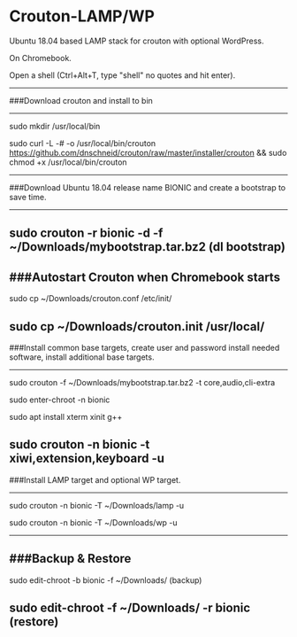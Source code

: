 # Crouton-LAMP/WP
Ubuntu 18.04 based LAMP stack for crouton with optional WordPress.

On Chromebook.

Open a shell (Ctrl+Alt+T, type "shell" no quotes and hit enter).
_______________________________________________________
###Download crouton and install to bin
_______________________________________________________
sudo mkdir /usr/local/bin

sudo curl -L -# -o /usr/local/bin/crouton https://github.com/dnschneid/crouton/raw/master/installer/crouton && sudo chmod +x /usr/local/bin/crouton
_______________________________________________________
###Download Ubuntu 18.04 release name BIONIC and create a bootstrap to save time.
_______________________________________________________
sudo crouton -r bionic -d -f ~/Downloads/mybootstrap.tar.bz2 (dl bootstrap)
-------------------------------------------------------
###Autostart Crouton when Chromebook starts
------------------------------------------------------
sudo cp ~/Downloads/crouton.conf /etc/init/

sudo cp ~/Downloads/crouton.init /usr/local/
-------------------------------------------------------
###Install common base targets, create user and password install needed software, install additional base targets.
_______________________________________________________

sudo crouton -f ~/Downloads/mybootstrap.tar.bz2 -t core,audio,cli-extra

sudo enter-chroot -n bionic

sudo apt install xterm xinit g++

sudo crouton -n bionic -t xiwi,extension,keyboard -u
-------------------------------------------------------
###Install LAMP target and optional WP target.
_______________________________________________________
sudo crouton -n bionic -T ~/Downloads/lamp -u

sudo crouton -n bionic -T ~/Downloads/wp -u
_______________________________________________________
###Backup & Restore
-------------------------------------------------------

sudo edit-chroot -b bionic -f ~/Downloads/ (backup)

sudo edit-chroot -f ~/Downloads/ -r bionic
(restore)
--------------------------------------------------------


